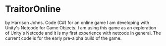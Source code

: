 # TraitorOnline
by Harrison Johns.
Code (C#) for an online game I am developing with Unity's Netcode for Game Objects. I am using this game as an exploration of Unity's Netcode and it is my first experience with netcode in general.
The current code is for the early pre-alpha build of the game.
